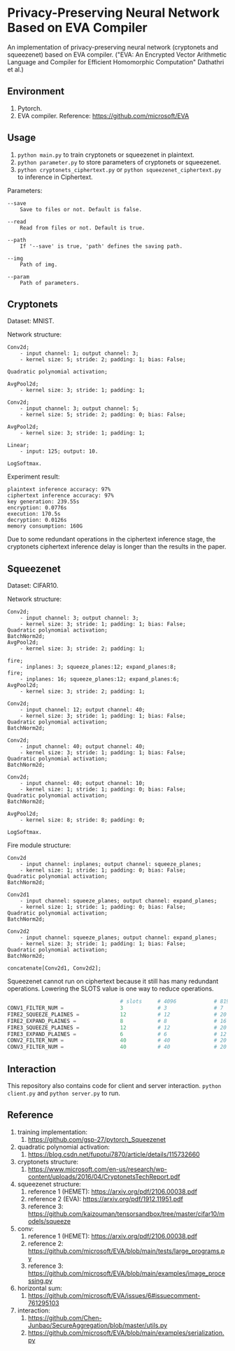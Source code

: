 # Privacy-Preserving Neural Network Based on EVA Compiler

An implementation of privacy-preserving neural network (cryptonets and squeezenet) based on EVA compiler. ("EVA: An Encrypted Vector Arithmetic Language and Compiler for Efficient Homomorphic Computation" Dathathri et al.)

## Environment

1. Pytorch.
2. EVA compiler. Reference: https://github.com/microsoft/EVA

## Usage

1. `python main.py` to train cryptonets or squeezenet in plaintext. 
2. `python parameter.py` to store parameters of cryptonets or squeezenet.
3. `python cryptonets_ciphertext.py` or `python squeezenet_ciphertext.py` to inference in Ciphertext.

Parameters:


```
--save 
    Save to files or not. Default is false.

--read
    Read from files or not. Default is true.

--path
    If '--save' is true, 'path' defines the saving path.

--img
    Path of img.

--param
    Path of parameters.
```


## Cryptonets

Dataset: MNIST.


Network structure:

```
Conv2d;
    - input channel: 1; output channel: 3;
    - kernel size: 5; stride: 2; padding: 1; bias: False;

Quadratic polynomial activation;

AvgPool2d;
    - kernel size: 3; stride: 1; padding: 1;

Conv2d;
    - input channel: 3; output channel: 5;
    - kernel size: 5; stride: 2; padding: 0; bias: False;

AvgPool2d;
    - kernel size: 3; stride: 1; padding: 1;

Linear;
    - input: 125; output: 10.

LogSoftmax.
```

Experiment result:

```
plaintext inference accuracy: 97%
ciphertext inference accuracy: 97%
key generation: 239.55s
encryption: 0.0776s
execution: 170.5s
decryption: 0.0126s
memory consumption: 160G
```

Due to some redundant operations in the ciphertext inference stage, the cryptonets ciphertext inference delay is longer than the results in the paper.

## Squeezenet

Dataset: CIFAR10.

Network structure:

```
Conv2d;
    - input channel: 3; output channel: 3;
    - kernel size: 3; stride: 1; padding: 1; bias: False;
Quadratic polynomial activation;
BatchNorm2d;
AvgPool2d;
    - kernel size: 3; stride: 2; padding: 1;

fire;
    - inplanes: 3; squeeze_planes:12; expand_planes:8;
fire;
    - inplanes: 16; squeeze_planes:12; expand_planes:6;
AvgPool2d;
    - kernel size: 3; stride: 2; padding: 1;

Conv2d;
    - input channel: 12; output channel: 40;
    - kernel size: 3; stride: 1; padding: 1; bias: False;
Quadratic polynomial activation;
BatchNorm2d;

Conv2d;
    - input channel: 40; output channel: 40;
    - kernel size: 3; stride: 1; padding: 1; bias: False;
Quadratic polynomial activation;
BatchNorm2d;

Conv2d;
    - input channel: 40; output channel: 10;
    - kernel size: 1; stride: 1; padding: 0; bias: False;
Quadratic polynomial activation;
BatchNorm2d;

AvgPool2d;
    - kernel size: 8; stride: 8; padding: 0;

LogSoftmax.
```

Fire module structure:

```
Conv2d
    - input channel: inplanes; output channel: squeeze_planes;
    - kernel size: 1; stride: 1; padding: 0; bias: False;
Quadratic polynomial activation;
BatchNorm2d;

Conv2d1
    - input channel: squeeze_planes; output channel: expand_planes;
    - kernel size: 1; stride: 1; padding: 0; bias: False;
Quadratic polynomial activation;
BatchNorm2d;

Conv2d2
    - input channel: squeeze_planes; output channel: expand_planes;
    - kernel size: 3; stride: 1; padding: 1; bias: False;
Quadratic polynomial activation;
BatchNorm2d;

concatenate[Conv2d1, Conv2d2];
```

Squeezenet cannot run on ciphertext because it still has many redundant operations. Lowering the SLOTS value is one way to reduce operations.

```python
                                    # slots     # 4096            # 8192 less     # 8192          # 16384
CONV1_FILTER_NUM =                  3           # 3               # 7             # 7             # 14
FIRE2_SQUEEZE_PLAINES =             12          # 12              # 20            # 25            # 32
FIRE2_EXPAND_PLAINES =              8           # 8               # 16            # 16            # 32
FIRE3_SQUEEZE_PLAINES =             12          # 12              # 20            # 25            # 32
FIRE3_EXPAND_PLAINES =              6           # 6               # 12            # 12            # 25
CONV2_FILTER_NUM =                  40          # 40              # 20            # 81            # 160
CONV3_FILTER_NUM =                  40          # 40              # 20            # 81            # 160
```

## Interaction

This repository also contains code for client and server interaction. `python client.py` and `python server.py` to run.


## Reference

1. training implementation: 
   1. https://github.com/gsp-27/pytorch_Squeezenet
2. quadratic polynomial activation: 
   1. https://blog.csdn.net/fupotui7870/article/details/115732660
3. cryptonets structure: 
   1. https://www.microsoft.com/en-us/research/wp-content/uploads/2016/04/CryptonetsTechReport.pdf
4. squeezenet structure:
   1. reference 1 (HEMET): https://arxiv.org/pdf/2106.00038.pdf
   2. reference 2 (EVA): https://arxiv.org/pdf/1912.11951.pdf
   3. reference 3: https://github.com/kaizouman/tensorsandbox/tree/master/cifar10/models/squeeze
5. conv:
   1. reference 1 (HEMET): https://arxiv.org/pdf/2106.00038.pdf
   2. reference 2: https://github.com/microsoft/EVA/blob/main/tests/large_programs.py
   3. reference 3: https://github.com/microsoft/EVA/blob/main/examples/image_processing.py
6. horizontal sum: 
   1. https://github.com/microsoft/EVA/issues/6#issuecomment-761295103
7. interaction: 
   1. https://github.com/Chen-Junbao/SecureAggregation/blob/master/utils.py
   2. https://github.com/microsoft/EVA/blob/main/examples/serialization.py
